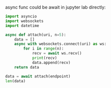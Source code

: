 async func could be await in jupyter lab directly:

```py
import asyncio
import websockets
import datetime

async def attach(uri, n=5):
    data = []
    async with websockets.connect(uri) as ws:
        for i in range(n):
            recv = await ws.recv()
            print(recv)
            data.append(recv)
    return data

data = await attach(endpoint)
len(data)
```
